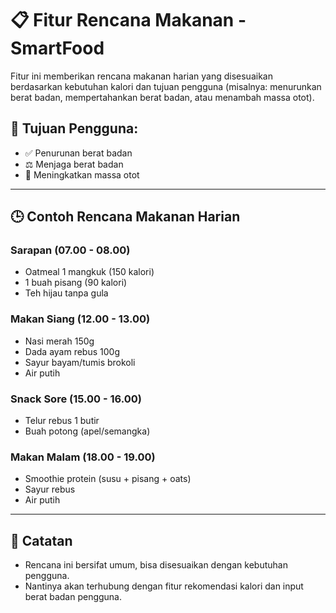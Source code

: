 # 📋 Fitur Rencana Makanan - SmartFood

Fitur ini memberikan rencana makanan harian yang disesuaikan berdasarkan kebutuhan kalori dan tujuan pengguna (misalnya: menurunkan berat badan, mempertahankan berat badan, atau menambah massa otot).

## 🎯 Tujuan Pengguna:
- ✅ Penurunan berat badan
- ⚖ Menjaga berat badan
- 💪 Meningkatkan massa otot

---

## 🕒 Contoh Rencana Makanan Harian

### Sarapan (07.00 - 08.00)
- Oatmeal 1 mangkuk (150 kalori)
- 1 buah pisang (90 kalori)
- Teh hijau tanpa gula

### Makan Siang (12.00 - 13.00)
- Nasi merah 150g
- Dada ayam rebus 100g
- Sayur bayam/tumis brokoli
- Air putih

### Snack Sore (15.00 - 16.00)
- Telur rebus 1 butir
- Buah potong (apel/semangka)

### Makan Malam (18.00 - 19.00)
- Smoothie protein (susu + pisang + oats)
- Sayur rebus
- Air putih

---

## 📌 Catatan
- Rencana ini bersifat umum, bisa disesuaikan dengan kebutuhan pengguna.
- Nantinya akan terhubung dengan fitur rekomendasi kalori dan input berat badan pengguna.
